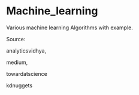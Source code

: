# Machine_learning

Various machine learning Algorithms with example.

Source: 

analyticsvidhya,

medium,

towardatscience

kdnuggets
